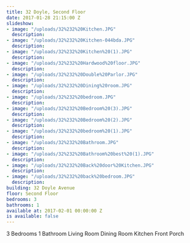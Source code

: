 ```yaml
---
title: 32 Doyle, Second Floor
date: 2017-01-28 21:15:00 Z
slideshow:
- image: "/uploads/32%232%20Kitchen.JPG"
  description: 
- image: "/uploads/32%232%20Kitchen-044bda.JPG"
  description: 
- image: "/uploads/32%232%20Kitchen%20(1).JPG"
  description: 
- image: "/uploads/32%232%20Hardwood%20floor.JPG"
  description: 
- image: "/uploads/32%232%20Double%20Parlor.JPG"
  description: 
- image: "/uploads/32%232%20Dining%20room.JPG"
  description: 
- image: "/uploads/32%232%20bedroom.JPG"
  description: 
- image: "/uploads/32%232%20Bedroom%20(3).JPG"
  description: 
- image: "/uploads/32%232%20Bedroom%20(2).JPG"
  description: 
- image: "/uploads/32%232%20bedroom%20(1).JPG"
  description: 
- image: "/uploads/32%232%20Bathroom.JPG"
  description: 
- image: "/uploads/32%232%20Bathroom%20best%20(1).JPG"
  description: 
- image: "/uploads/32%232%20Back%20door%20Kitchen.JPG"
  description: 
- image: "/uploads/32%232%20back%20bedroom.JPG"
  description: 
building: 32 Doyle Avenue
floor: Second Floor
bedrooms: 3
bathrooms: 1
available at: 2017-02-01 00:00:00 Z
is available: false
---
```


3 Bedrooms
1 Bathroom
Living Room
Dining Room
Kitchen
Front Porch
